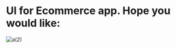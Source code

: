 # UI for Ecommerce app. Hope you would like:
![a(2)](https://user-images.githubusercontent.com/64379149/186892184-f6b55cf5-2692-405d-b23e-8f2a205b2ec1.gif)

